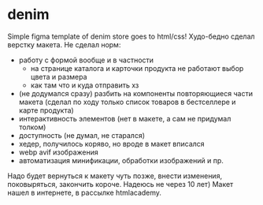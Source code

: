 # denim
Simple figma template of denim store goes to html/css!
Худо-бедно сделал верстку макета.
Не сделал норм:
- работу с формой вообще и в частности
    * на странице каталога и карточки продукта не работают выбор цвета и размера
    * как там что и куда отправить хз
- (не додумался сразу) разбить на компоненты повторяющиеся части макета (сделал по ходу только список товаров в бестселлере и карте продукта)
- интерактивность элементов (нет в макете, а сам не придумал толком)
- доступность (не думал, не старался)
- хедер, получилось коряво, но вроде в макет вписался
- webp avif изображения
- автоматизация минификации, обработки изображений и пр.

Надо будет вернуться к макету чуть позже, внести изменения, поковыряться, закончить короче. Надеюсь не через 10 лет)
Макет нашел в интернете, в рассылке htmlacademy.
